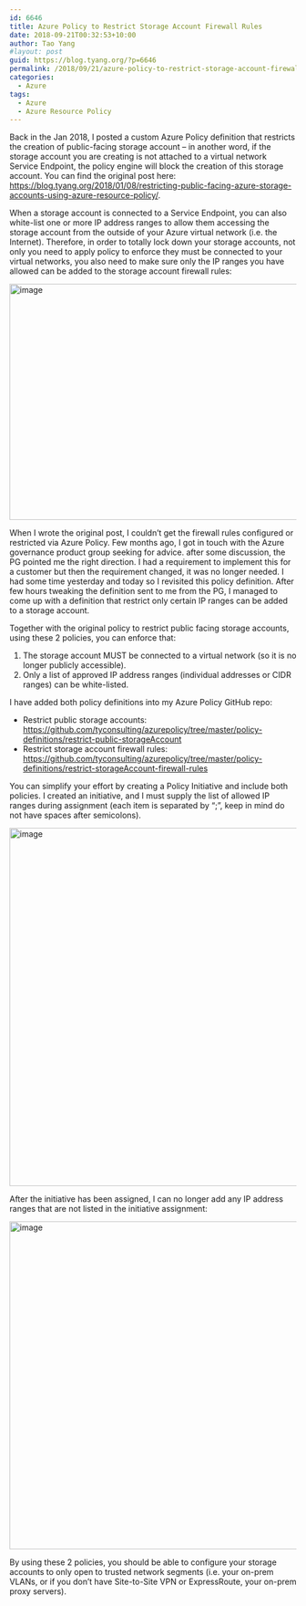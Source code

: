 ```yaml
---
id: 6646
title: Azure Policy to Restrict Storage Account Firewall Rules
date: 2018-09-21T00:32:53+10:00
author: Tao Yang
#layout: post
guid: https://blog.tyang.org/?p=6646
permalink: /2018/09/21/azure-policy-to-restrict-storage-account-firewall-rules/
categories:
  - Azure
tags:
  - Azure
  - Azure Resource Policy
---
```

Back in the Jan 2018, I posted a custom Azure Policy definition that restricts the creation of public-facing storage account – in another word, if the storage account you are creating is not attached to a virtual network Service Endpoint, the policy engine will block the creation of this storage account. You can find the original post here: <a title="https://blog.tyang.org/2018/01/08/restricting-public-facing-azure-storage-accounts-using-azure-resource-policy/" href="https://blog.tyang.org/2018/01/08/restricting-public-facing-azure-storage-accounts-using-azure-resource-policy/">https://blog.tyang.org/2018/01/08/restricting-public-facing-azure-storage-accounts-using-azure-resource-policy/</a>.

When a storage account is connected to a Service Endpoint, you can also white-list one or more IP address ranges to allow them accessing the storage account from the outside of your Azure virtual network (i.e. the Internet). Therefore, in order to totally lock down your storage accounts, not only you need to apply policy to enforce they must be connected to your virtual networks, you also need to make sure only the IP ranges you have allowed can be added to the storage account firewall rules:

<a href="https://blog.tyang.org/wp-content/uploads/2018/09/image-35.png"><img style="display: inline; background-image: none;" title="image" src="https://blog.tyang.org/wp-content/uploads/2018/09/image_thumb-35.png" alt="image" width="580" height="414" border="0" /></a>

When I wrote the original post, I couldn’t get the firewall rules configured or restricted via Azure Policy. Few months ago, I got in touch with the Azure governance product group seeking for advice. after some discussion, the PG pointed me the right direction. I had a requirement to implement this for a customer but then the requirement changed, it was no longer needed. I had some time yesterday and today so I revisited this policy definition. After few hours tweaking the definition sent to me from the PG, I managed to come up with a definition that restrict only certain IP ranges can be added to a storage account.

Together with the original policy to restrict public facing storage accounts, using these 2 policies, you can enforce that:
<ol>
 	<li>The storage account MUST be connected to a virtual network (so it is no longer publicly accessible).</li>
 	<li>Only a list of approved IP address ranges (individual addresses or CIDR ranges) can be white-listed.</li>
</ol>
I have added both policy definitions into my Azure Policy GitHub repo:
<ul>
 	<li>Restrict public storage accounts: <a title="https://github.com/tyconsulting/azurepolicy/tree/master/policy-definitions/restrict-public-storageAccount" href="https://github.com/tyconsulting/azurepolicy/tree/master/policy-definitions/restrict-public-storageAccount">https://github.com/tyconsulting/azurepolicy/tree/master/policy-definitions/restrict-public-storageAccount</a></li>
 	<li>Restrict storage account firewall rules: <a title="https://github.com/tyconsulting/azurepolicy/tree/master/policy-definitions/restrict-storageAccount-firewall-rules" href="https://github.com/tyconsulting/azurepolicy/tree/master/policy-definitions/restrict-storageAccount-firewall-rules">https://github.com/tyconsulting/azurepolicy/tree/master/policy-definitions/restrict-storageAccount-firewall-rules</a></li>
</ul>
You can simplify your effort by creating a Policy Initiative and include both policies. I created an initiative, and I must supply the list of allowed IP ranges during assignment (each item is separated by “;”, keep in mind do not have spaces after semicolons).

<a href="https://blog.tyang.org/wp-content/uploads/2018/09/image-36.png"><img style="display: inline; background-image: none;" title="image" src="https://blog.tyang.org/wp-content/uploads/2018/09/image_thumb-36.png" alt="image" width="586" height="628" border="0" /></a>

After the initiative has been assigned, I can no longer add any IP address ranges that are not listed in the initiative assignment:

<a href="https://blog.tyang.org/wp-content/uploads/2018/09/image-37.png"><img style="display: inline; background-image: none;" title="image" src="https://blog.tyang.org/wp-content/uploads/2018/09/image_thumb-37.png" alt="image" width="774" height="575" border="0" /></a>

By using these 2 policies, you should be able to configure your storage accounts to only open to trusted network segments (i.e. your on-prem VLANs, or if you don’t have Site-to-Site VPN or ExpressRoute, your on-prem proxy servers).